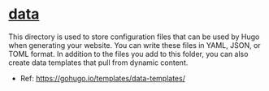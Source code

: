# [data](https://gohugo.io/templates/data-templates/)

This directory is used to store configuration files that can be used by Hugo when generating your website. You can write these files in YAML, JSON, or TOML format. In addition to the files you add to this folder, you can also create data templates that pull from dynamic content.

- Ref: https://gohugo.io/templates/data-templates/
